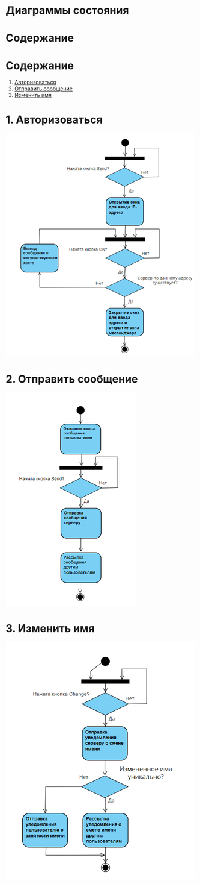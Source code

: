 # Диаграммы состояния

# Содержание
# Содержание
1. [Авторизоваться](#1)
2. [Отправить сообщение](#2)
3. [Изменить имя](#3)

<a name="1"/>

# 1. Авторизоваться

![Диаграмма состояния 1](/System_Design/DiagramPictures/StateDiagram1png.png)

<a name="2"/>

# 2. Отправить сообщение

![Диаграмма состояния 2](/System_Design/DiagramPictures/StateDiagram2.png)

<a name="3"/>

# 3. Изменить имя

![Диаграмма состояния 3](/System_Design/DiagramPictures/StateDiagram3.png)